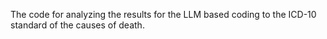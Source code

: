 The code for analyzing the results for the LLM based coding to the ICD-10 standard of the causes of death.
